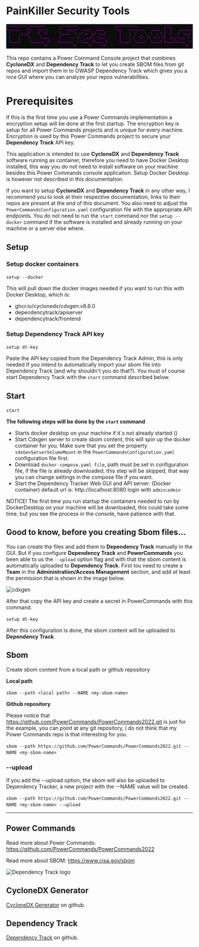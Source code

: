 # PainKiller Security Tools
<img src="logo.png" alt="cdxgen" width="512">

This repo contains a Power Command Console project that combines **CycloneDX** and **Dependency Track** to let you create SBOM files from git repos and import them in to OWASP Dependency Track which gives you a nice GUI where you can analyze your repos vulnerabilities. 

# Prerequisites
If this is the first time you use a Power Commands implementation a encryption setup will be done at the first startup. The encryption key is setup for all Power Commands projects and is unique for every machine. Encryption is used by this Power Commands project to secure your **Dependency Track** API key.

This application is intended to use **CycloneDX** and **Dependency Track** software running as container, therefore you need to have Docker Desktop installed, this way you do not need to install software on your machine besides this Power Commands console application. Setup Docker Desktop is however not described in this documentation. 

If you want to setup **CycloneDX** and **Dependency Track** in any other way, I recommend you to look at their respective documentation, links to their repos are present at the end of this document. You also need to adjust the ```PowerCommandsConfiguration.yaml``` configuration file with the appropriate API endpoints. You do not need to run the ```start``` command nor the ```setup --docker``` command if the software is installed and already running on your machine or a server else where.

## Setup 
### Setup docker containers
```setup --docker```

This will pull down the docker images needed if you want to run this with Docker Desktop, which is:
- ghcr.io/cyclonedx/cdxgen:v8.6.0
- dependencytrack/apiserver
- dependencytrack/frontend

### Setup Dependency Track API key
```setup dt-key```

Paste the API key copied from the Dependency Track Admin, this is only needed if you intend to automatically import your sbom file into Dependency Track (and why shouldn't you do that?).
You must of course start Dependency Track with the ```start``` command described below.

## Start
```start```

**The following steps will be done by the ```start``` command**
 - Starts docker desktop on your machine if it´s not already started ()
 - Start Cdxgen server to create sbom content, this will spin up the docker container for you. Make sure that you set the property ```sdxGenServerVolumeMount``` in the ```PowerCommandsConfiguration.yaml``` configuration file first.
 - Download ```docker-compose.yaml file```, path must be set in configuration file, if the file is already downloaded, this step will be skipped, that way you can change settings in the compose file if you want.
 - Start the Dependency Tracker Web GUI and API server. (Docker container) default url is: http://localhost:8080 login with ```admin```:```admin```

 NOTICE! The first time you run startup the containers needed to run by DockerDesktop on your machine will be downloaded, this could take some time, but you see the process in the console, have patience with that. 

## Good to know, before you creating Sbom files...
You can create the files and add them to **Dependency Track** manually in the GUI. But if you configure **Dependency Track** and **PowerCommands** you been able to us the ```--upload``` option flag and with that the sbom content is automatically uploaded to **Dependency Track**. First tou need to create a **Team** in the **Administration/Access Management** section, and add at least the permission that is shown in the image below.  

<img src="dt-api-key.png" alt="cdxgen" width="512">

After that copy the API key and create a secret in PowerCommands with this command.

```setup dt-key```

After this configuration is done, the sbom content will be uploaded to **Dependency Track**.

## Sbom
Create sbom content from a local path or github repository

**Local path**

```sbom --path <local path> --NAME <my-sbom-name>```

**Github repository**

Please notice that https://github.com/PowerCommands/PowerCommands2022.git is just for the example, you can point at any git repository, I do not think that my Power Commands repo is that interesting for you.

```sbom --path https://github.com/PowerCommands/PowerCommands2022.git --NAME <my-sbom-name>```

### --upload
If you add the --upload option, the sbom will also be uploaded to Dependency Tracker, a new project with the --NAME value will be created. 

```sbom --path https://github.com/PowerCommands/PowerCommands2022.git --NAME <my-sbom-name> --upload```

___

## Power Commands

Read more about Power Commands: https://github.com/PowerCommands/PowerCommands2022

Read more about SBOM: https://www.cisa.gov/sbom

<img src="dt_cdxgen_logos.png" alt="Dependency Track logo" width="256">

## CycloneDX Generator
[CycloneDX Generator](https://github.com/CycloneDX/cdxgen) on github. 

## Dependency Track

[Dependency Track](https://github.com/CycloneDX/cdxgen) on github. 
